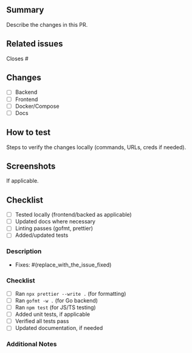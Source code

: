 ## Summary

Describe the changes in this PR.

## Related issues

Closes #

## Changes

- [ ] Backend
- [ ] Frontend
- [ ] Docker/Compose
- [ ] Docs

## How to test

Steps to verify the changes locally (commands, URLs, creds if needed).

## Screenshots

If applicable.

## Checklist

- [ ] Tested locally (frontend/backed as applicable)
- [ ] Updated docs where necessary
- [ ] Linting passes (gofmt, prettier)
- [ ] Added/updated tests
### Description

<!-- Provide a brief description of the changes made in this PR -->

- Fixes: #(replace_with_the_issue_fixed)

### Checklist

- [ ] Ran `npx prettier --write .` (for formatting)
- [ ] Ran `gofmt -w .` (for Go backend)
- [ ] Ran `npm test` (for JS/TS testing)
- [ ] Added unit tests, if applicable
- [ ] Verified all tests pass
- [ ] Updated documentation, if needed

### Additional Notes

<!-- Any additional info, screenshots, or context -->
